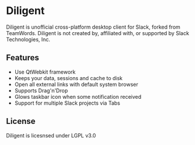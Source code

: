 # Diligent

Diligent is unofficial cross-platform desktop client for Slack, forked from TeamWords.
Diligent is not created by, affiliated with, or supported by Slack Technologies, Inc.

## Features

* Use QtWebkit framework
* Keeps your data, sessions and cache to disk
* Open all external links with default system browser
* Supports Drag'n'Drop
* Glows taskbar icon when some notification received
* Support for multiple Slack projects via Tabs

## License

Diligent is licesnsed under LGPL v3.0
